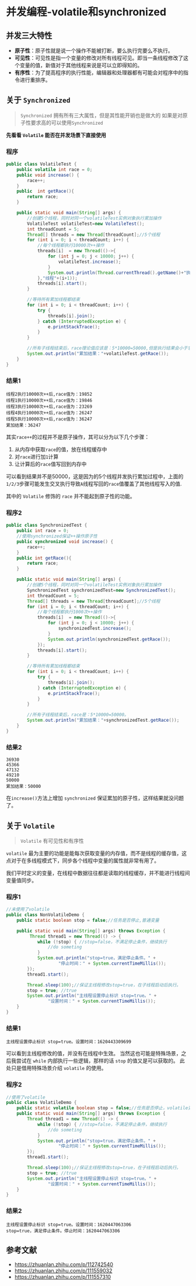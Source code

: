 # 并发编程-volatile和synchronized


## 并发三大特性
- **原子性**：原子性就是说一个操作不能被打断，要么执行完要么不执行。
- **可见性**：可见性是指一个变量的修改对所有线程可见。即当一条线程修改了这个变量的值，新值对于其他线程来说是可以立即得知的。
- **有序性**：为了提高程序的执行性能，编辑器和处理器都有可能会对程序中的指令进行重排序。

## 关于 `Synchronized`

> `Synchronized` 拥有所有三大属性，但是其性能开销也是做大的
> 如果是对原子性要求高的可以使用`Synchronized`

**先看看 `Volatile` 能否在并发场景下直接使用**

### 程序
```java
public class VolatileTest {
    public volatile int race = 0;
    public void increase() {
        race++;
    }
    public  int getRace(){
        return race;
    }

    public static void main(String[] args) {
        //创建5个线程，同时对同一个volatileTest实例对象执行累加操作
        VolatileTest volatileTest=new VolatileTest();
        int threadCount = 5;
        Thread[] threads = new Thread[threadCount];//5个线程
        for (int i = 0; i < threadCount; i++) {
            //每个线程都执行10000次++操作
            threads[i]  = new Thread(()->{
                for (int j = 0; j < 10000; j++) {
                    volatileTest.increase();
                }
                System.out.println(Thread.currentThread().getName()+"执行10000次++后,race值为："+volatileTest.getRace());
            },"线程"+(i+1));
            threads[i].start();
        }

        //等待所有累加线程都结束
        for (int i = 0; i < threadCount; i++) {
            try {
                threads[i].join();
            } catch (InterruptedException e) {
                e.printStackTrace();
            }
        }

        //所有子线程结束后，race理论值应该是：5*10000=50000,但是执行结果会小于它,这是为啥呢？
        System.out.println("累加结果："+volatileTest.getRace());
    }
}
```

### 结果1

```
线程2执行10000次++后,race值为：19852
线程1执行10000次++后,race值为：19846
线程3执行10000次++后,race值为：23269
线程4执行10000次++后,race值为：26247
线程5执行10000次++后,race值为：36247
累加结果：36247
```

其实`race++`的过程并不是原子操作，其可以分为以下几个步骤：

1. 从内存中获取`race`的值，放在线程缓存中
2. 对`race`进行加`1`计算
3. 让计算后的`race`值写回到内存中

可以看到结果并不是50000，这是因为的5个线程并发执行累加过程中，上面的`1/2/3`步骤可能发生交叉执行导致`A`线程写回的`race`值覆盖了其他线程写入的值.

其中的 `Volatile` 修饰的 `race` 并不能起到原子性的功能。


### 程序2
```java
public class SynchronizedTest {
    public int race = 0;
    //使用synchronized保证++操作原子性
    public synchronized void increase() {
        race++;
    }
    public int getRace(){
        return race;
    }

    public static void main(String[] args) {
        //创建5个线程，同时对同一个volatileTest实例对象执行累加操作
        SynchronizedTest synchronizedTest=new SynchronizedTest();
        int threadCount = 5;
        Thread[] threads = new Thread[threadCount];//5个线程
        for (int i = 0; i < threadCount; i++) {
            //每个线程都执行1000次++操作
            threads[i]  = new Thread(()->{
                for (int j = 0; j < 10000; j++) {
                    synchronizedTest.increase();
                }
                System.out.println(synchronizedTest.getRace());
            });
            threads[i].start();
        }

        //等待所有累加线程都结束
        for (int i = 0; i < threadCount; i++) {
            try {
                threads[i].join();
            } catch (InterruptedException e) {
                e.printStackTrace();
            }
        }

        //所有子线程结束后，race是：5*10000=50000。
        System.out.println("累加结果："+synchronizedTest.getRace());
    }
}
```

### 结果2

```
36930
45366
47132
49210
50000
累加结果：50000
```

在`increase()`方法上增加 `synchronized` 保证累加的原子性，这样结果就没问题了。

## 关于 `Volatile`

> `Volatile` 有可见性和有序性

`volatile` 最为主要的功能是能每次获取变量的内存值，而不是线程的缓存值，这点对于在多线程模式下，同步各个线程中变量的属性就非常有用了。

我们平时定义的变量，在线程中数据往往都是读取的线程缓存，并不能进行线程间变量值同步。

### 程序1
```java
//未使用了volatile
public class NonVolatileDemo {
    public static boolean stop = false;//任务是否停止,普通变量

    public static void main(String[] args) throws Exception {
         Thread thread1 = new Thread(() -> {
            while (!stop) { //stop=false，不满足停止条件，继续执行
                //do someting
            }
            System.out.println("stop=true，满足停止条件。" +
                    "停止时间：" + System.currentTimeMillis());
        });
        thread1.start();

        Thread.sleep(100);//保证主线程修改stop=true，在子线程启动后执行。
        stop = true; //true
        System.out.println("主线程设置停止标识 stop=true。" +
                "设置时间：" + System.currentTimeMillis());
    }
}
```

### 结果1

```
主线程设置停止标识 stop=true。设置时间：1620443309699

```

可以看到主线程修改的值，并没有在线程中生效。
当然这也可能是特殊场景，之后我尝试在 `while` 内部执行一些逻辑，那样的话 `stop` 的值又是可以获取的。
此处只是借用特殊场景介绍 `volatile` 的使用。

### 程序2

```java
//使用了volatile
public class VolatileDemo {
    public static volatile boolean stop = false;//任务是否停止，volatile变量
    public static void main(String[] args) throws Exception {
        Thread thread1 = new Thread(() -> {
            while (!stop) { //stop=false，不满足停止条件，继续执行
                //do someting
            }
            System.out.println("stop=true，满足停止条件。" +
                    "停止时间：" + System.currentTimeMillis());
        });
        thread1.start();

        Thread.sleep(100);//保证主线程修改stop=true，在子线程启动后执行。
        stop = true; //true
        System.out.println("主线程设置停止标识 stop=true。" +
                "设置时间：" + System.currentTimeMillis());
    }
}
```

### 结果2

```
主线程设置停止标识 stop=true。设置时间：1620447063306
stop=true，满足停止条件。停止时间：1620447063306
```

## 参考文献

- <https://zhuanlan.zhihu.com/p/112742540>
- <https://zhuanlan.zhihu.com/p/111559032>
- <https://zhuanlan.zhihu.com/p/111557310>
